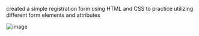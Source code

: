 created a simple registration form using HTML and CSS to practice utilizing different form elements and attributes

![image](https://user-images.githubusercontent.com/97409679/179314195-527b0f03-cf79-4c65-aad4-ae95c741f824.png)
